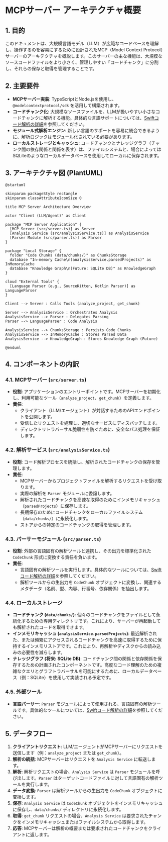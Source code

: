 # MCPサーバー アーキテクチャ概要

## 1. 目的
このドキュメントは、大規模言語モデル（LLM）が広範なコードベースを理解し、操作するのを容易にするために設計されたMCP（Model Context Protocol）サーバーのアーキテクチャを概説します。このサーバーの主な機能は、大規模なソースコードファイルをより小さく、管理しやすい「コードチャンク」に分割し、それらの保存と取得を管理することです。

## 2. 主要要件
*   **MCPサーバー実装**: TypeScriptとNode.jsを使用し、`@modelcontextprotocol/sdk` を活用して構築されます。
*   **コードチャンク化**: 大規模なソースファイルを、LLMが扱いやすい小さなコードチャンクに解析する機能。具体的な言語サポートについては、[Swiftコード解析の詳細](swift_parsing_details.md)を参照してください。
*   **モジュール式解析エンジン**: 新しい言語のサポートを容易に統合できるように、解析ロジックはモジュール化されている必要があります。
*   **ローカルストレージとキャッシュ**: コードチャンクとナレッジグラフ（チャンク間の依存関係と関係を表す）は、ファイルシステムと、場合によってはSQLiteのようなローカルデータベースを使用してローカルに保存されます。

## 3. アーキテクチャ図 (PlantUML)

```plantuml
@startuml

skinparam packageStyle rectangle
skinparam classAttributeIconSize 0

title MCP Server Architecture Overview

actor "Client (LLM/Agent)" as Client

package "MCP Server Application" {
  [MCP Server (src/server.ts)] as Server
  [Analysis Service (src/analysisService.ts)] as AnalysisService
  [Parser Module (src/parser.ts)] as Parser
}

package "Local Storage" {
  folder "Code Chunks (data/chunks/)" as ChunksStorage
  database "In-memory Cache\n(analysisService.parsedProjects)" as InMemoryCache
  database "Knowledge Graph\n(Future: SQLite DB)" as KnowledgeGraph
}

cloud "External Tools" {
  [Language Parser (e.g., SourceKitten, Kotlin Parser)] as LanguageParser
}

Client --> Server : Calls Tools (analyze_project, get_chunk)

Server --> AnalysisService : Orchestrates Analysis
AnalysisService --> Parser : Delegates Parsing
Parser --> LanguageParser : Code Analysis

AnalysisService --> ChunksStorage : Persists Code Chunks
AnalysisService --> InMemoryCache : Stores Parsed Data
AnalysisService --> KnowledgeGraph : Stores Knowledge Graph (Future)

@enduml
```

## 4. コンポーネントの内訳

### 4.1. MCPサーバー (`src/server.ts`)
*   **役割**: アプリケーションのエントリーポイントです。MCPサーバーを初期化し、利用可能なツール（`analyze_project`、`get_chunk`）を定義します。
*   **責任**:
    *   クライアント（LLM/エージェント）が対話するためのAPIエンドポイントを公開します。
    *   受信したリクエストを処理し、適切なサービスにディスパッチします。
    *   ディレクトリトラバーサル脆弱性を防ぐために、安全なパス処理を保証します。

### 4.2. 解析サービス (`src/analysisService.ts`)
*   **役割**: コード解析プロセスを統括し、解析されたコードチャンクの保存を管理します。
*   **責任**:
    *   MCPサーバーからプロジェクトファイルを解析するリクエストを受け取ります。
    *   実際の解析を `Parser` モジュールに委譲します。
    *   解析されたコードチャンクを高速な取得のためにインメモリキャッシュ（`parsedProjects`）に保存します。
    *   長期保存のためにコードチャンクをローカルファイルシステム（`data/chunks/`）に永続化します。
    *   ストアからの特定のコードチャンクの取得を管理します。

### 4.3. パーサーモジュール (`src/parser.ts`)
*   **役割**: 外部の言語固有の解析ツールと連携し、その出力を標準化された `CodeChunk` 形式に変換する責任を負います。
*   **責任**:
    *   言語固有の解析ツールを実行します。具体的なツールについては、[Swiftコード解析の詳細](swift_parsing_details.md)を参照してください。
    *   解析ツールからの生出力を `CodeChunk` オブジェクトに変換し、関連するメタデータ（名前、型、内容、行番号、依存関係）を抽出します。

### 4.4. ローカルストレージ
*   **コードチャンク (`data/chunks/`)**: 個々のコードチャンクをファイルとして永続化するための専用ディレクトリです。これにより、サーバーが再起動しても解析されたコードを取得できます。
*   **インメモリキャッシュ (`analysisService.parsedProjects`)**: 最近解析された、または頻繁にアクセスされるコードチャンクを高速に取得するために保持するインメモリストアです。これにより、再解析やディスクからの読み込みの必要性を減らします。
*   **ナレッジグラフ (将来: SQLite DB)**: コードチャンク間の関係と依存関係を保存するための計画されたコンポーネントです。高度なコード理解のための複雑なクエリとグラフトラバーサルを可能にするために、ローカルデータベース（例：SQLite）を使用して実装される予定です。

### 4.5. 外部ツール
*   **言語パーサー**: `Parser` モジュールによって使用される、言語固有の解析ツールです。具体的なツールについては、[Swiftコード解析の詳細](swift_parsing_details.md)を参照してください。

## 5. データフロー
1.  **クライアントリクエスト**: LLM/エージェントがMCPサーバーにリクエストを送信します（例：`analyze_project` または `get_chunk`）。
2.  **解析の統括**: MCPサーバーはリクエストを `Analysis Service` に転送します。
3.  **解析**: 解析リクエストの場合、`Analysis Service` は `Parser` モジュールを呼び出します。`Parser` はターゲットコードファイルに対して言語固有の解析ツールを実行します。
4.  **データ変換**: `Parser` は解析ツールからの生出力を `CodeChunk` オブジェクトに変換します。
5.  **保存**: `Analysis Service` は `CodeChunk` オブジェクトをインメモリキャッシュに保存し、`data/chunks/` ディレクトリに永続化します。
6.  **取得**: `get_chunk` リクエストの場合、`Analysis Service` は要求されたチャンクをインメモリキャッシュまたはファイルシステムから取得します。
7.  **応答**: MCPサーバーは解析の概要または要求されたコードチャンクをクライアントに返します。
